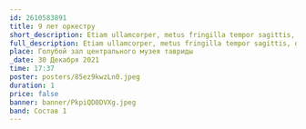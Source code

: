 ```yaml
---
id: 2610583891
title: 9 лет оркестру
short_description: Etiam ullamcorper, metus fringilla tempor sagittis, dui nulla porta metus, sit amet interdum ipsum enim ac turpis. Curabitur blandit ipsum eros, sed hendrerit libero tempus ac. Interdum et malesuada fames ac ante ipsum primis in faucibus.
full_description: Etiam ullamcorper, metus fringilla tempor sagittis, dui nulla porta metus, sit amet interdum ipsum enim ac turpis. Curabitur blandit ipsum eros, sed hendrerit libero tempus ac. Interdum et malesuada fames ac ante ipsum primis in faucibus.
place: Голубой зал центрального музея тавриды
_date: 30 Декабря 2021
time: 17:37
poster: posters/85ez9kwzLn0.jpeg
duration: 1
price: false
banner: banner/PkpiQD0DVXg.jpeg
band: Состав 1
---
```

